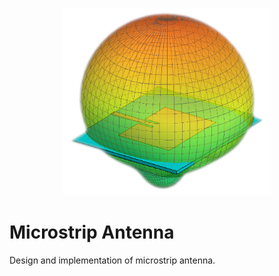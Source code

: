 <p align="center">
  <img height="300" src="images/logo.png">
</p>

# Microstrip Antenna
Design and implementation of microstrip antenna.
